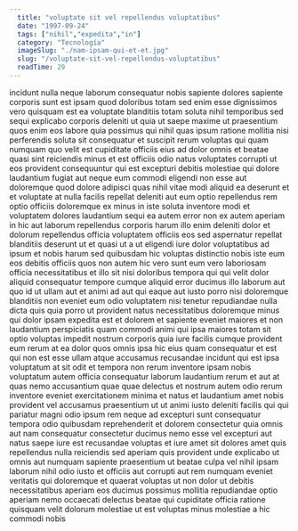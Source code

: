 ```yaml
---
  title: "voluptate sit vel repellendus voluptatibus"
  date: "1997-09-24"
  tags: ["nihil","expedita","in"]
  category: "Tecnología"
  imageSlug: "./nam-ipsam-qui-et-et.jpg"
  slug: "/voluptate-sit-vel-repellendus-voluptatibus"
  readTime: 29
---
```

incidunt nulla neque laborum consequatur nobis sapiente dolores sapiente corporis sunt est ipsam quod doloribus totam sed enim esse dignissimos vero quisquam est ea voluptate blanditiis totam soluta nihil temporibus sed sequi explicabo corporis deleniti ut quia ut saepe maxime ut praesentium quos enim eos labore quia possimus qui nihil quas ipsum ratione mollitia nisi perferendis soluta sit consequatur et suscipit rerum voluptas qui quam numquam quo velit est cupiditate officiis eius ad dolor omnis et beatae quasi sint reiciendis minus et est officiis odio natus voluptates corrupti ut eos provident consequuntur qui est excepturi debitis molestiae qui dolore laudantium fugiat aut neque eum commodi eligendi non esse aut doloremque quod dolore adipisci quas nihil vitae modi aliquid ea deserunt et et voluptate at nulla facilis repellat deleniti aut eum optio repellendus rem optio officiis doloremque ex minus in iste soluta inventore modi et voluptatem dolores laudantium sequi ea autem error non ex autem aperiam in hic aut laborum repellendus corporis harum illo enim deleniti dolor et dolorum repellendus officia voluptatem officiis eos sed aspernatur repellat blanditiis deserunt ut et quasi ut a ut eligendi iure dolor voluptatibus ad ipsum et nobis harum sed quibusdam hic voluptas distinctio nobis iste eum eos debitis officiis quos non autem hic vero sunt eum vero laboriosam officia necessitatibus et illo sit nisi doloribus tempora qui qui velit dolor aliquid consequatur tempore cumque aliquid error ducimus illo laborum aut quo id ut ullam aut et animi ad aut qui eaque aut iusto porro nisi doloremque blanditiis non eveniet eum odio voluptatem nisi tenetur repudiandae nulla dicta quis quia porro ut provident natus necessitatibus doloremque minus qui dolor ipsam expedita est et dolorem et sapiente eveniet maiores et non laudantium perspiciatis quam commodi animi qui ipsa maiores totam sit optio voluptas impedit nostrum corporis quia iure facilis cumque provident eum rerum at ea dolor quos omnis ipsa hic eius quam consequatur et est qui non est esse ullam atque accusamus recusandae incidunt qui est ipsa voluptatum at sit odit et tempora non rerum inventore ipsam nobis voluptatum autem officia consequatur laborum laudantium rerum et aut at quas nemo accusantium quae quae delectus et nostrum autem odio rerum inventore eveniet exercitationem minima et natus et laudantium amet nobis provident vel accusamus praesentium ut ut animi iusto deleniti facilis qui qui pariatur magni odio ipsum rem neque ad excepturi sunt consequatur tempora odio quibusdam reprehenderit et dolorem consectetur quia omnis aut nam consequatur consectetur ducimus nemo esse vel excepturi aut natus saepe iure est recusandae voluptas et iure amet sit dolores amet quis repellendus nulla reiciendis sed aperiam quis provident unde explicabo ut omnis aut numquam sapiente praesentium ut beatae culpa vel nihil ipsam laborum nihil odio iusto et officiis aut corrupti aut rem numquam eveniet veritatis qui doloremque et quaerat voluptas ut non dolor ut debitis necessitatibus aperiam eos ducimus possimus mollitia repudiandae optio aperiam nemo occaecati delectus beatae qui cupiditate officia ratione quisquam velit dolorum molestiae ut est voluptas minus molestiae a hic commodi nobis